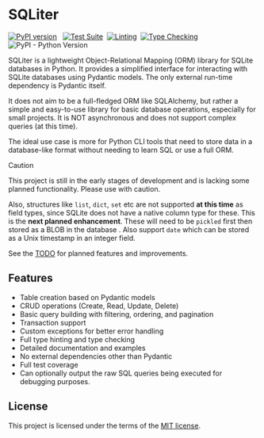 # SQLiter <!-- omit in toc -->

[![PyPI version](https://badge.fury.io/py/sqliter-py.svg)](https://badge.fury.io/py/sqliter-py)
&nbsp;
[![Test Suite](https://github.com/seapagan/sqliter-py/actions/workflows/testing.yml/badge.svg)](https://github.com/seapagan/sqliter-py/actions/workflows/testing.yml)&nbsp;
[![Linting](https://github.com/seapagan/sqliter-py/actions/workflows/linting.yml/badge.svg)](https://github.com/seapagan/sqliter-py/actions/workflows/linting.yml)&nbsp;
[![Type Checking](https://github.com/seapagan/sqliter-py/actions/workflows/mypy.yml/badge.svg)](https://github.com/seapagan/sqliter-py/actions/workflows/mypy.yml)&nbsp;
![PyPI - Python Version](https://img.shields.io/pypi/pyversions/sqliter-py)

SQLiter is a lightweight Object-Relational Mapping (ORM) library for SQLite
databases in Python. It provides a simplified interface for interacting with
SQLite databases using Pydantic models. The only external run-time dependency
is Pydantic itself.

It does not aim to be a full-fledged ORM like SQLAlchemy, but rather a simple
and easy-to-use library for basic database operations, especially for small
projects. It is NOT asynchronous and does not support complex queries (at this
time).

The ideal use case is more for Python CLI tools that need to store data in a
database-like format without needing to learn SQL or use a full ORM.

> [!CAUTION]
> This project is still in the early stages of development and is lacking some
> planned functionality. Please use with caution.
>
> Also, structures like `list`, `dict`, `set` etc are not supported **at this
> time** as field types, since SQLite does not have a native column type for
> these. This is the **next planned enhancement**. These will need to be
> `pickled` first then stored as a BLOB in the database . Also support `date`
> which can be stored as a Unix timestamp in an integer field.
>
> See the [TODO](todo/index.md) for planned features and improvements.

## Features

- Table creation based on Pydantic models
- CRUD operations (Create, Read, Update, Delete)
- Basic query building with filtering, ordering, and pagination
- Transaction support
- Custom exceptions for better error handling
- Full type hinting and type checking
- Detailed documentation and examples
- No external dependencies other than Pydantic
- Full test coverage
- Can optionally output the raw SQL queries being executed for debugging
  purposes.

## License

This project is licensed under the terms of the [MIT license](license.md).
